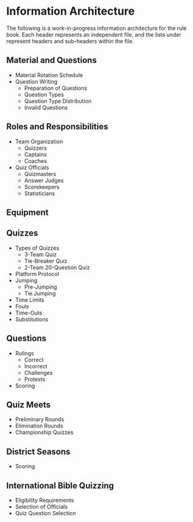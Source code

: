 # Information Architecture

The following is a work-in-progress information architecture for the rule book. Each header represents an independent file, and the lists under represent headers and sub-headers within the file.

## Material and Questions

- Material Rotation Schedule
- Question Writing
    - Preparation of Questions
    - Question Types
    - Question Type Distribution
    - Invalid Questions

## Roles and Responsibilities

- Team Organization
    - Quizzers
    - Captains
    - Coaches
- Quiz Officials
    - Quizmasters
    - Answer Judges
    - Scorekeepers
    - Statisticians

## Equipment

## Quizzes

- Types of Quizzes
    - 3-Team Quiz
    - Tie-Breaker Quiz
    - 2-Team 20-Question Quiz
- Platform Protocol
- Jumping
    - Pre-Jumping
    - Tie Jumping
- Time Limits
- Fouls
- Time-Outs
- Substitutions

## Questions

- Rulings
    - Correct
    - Incorrect
    - Challenges
    - Protests
- Scoring

## Quiz Meets

- Preliminary Rounds
- Elimination Rounds
- Championship Quizzes

## District Seasons

- Scoring

## International Bible Quizzing

- Eligibility Requirements
- Selection of Officials
- Quiz Question Selection
